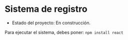<h1>Sistema de registro</h1>

- Estado del proyecto: En construcción.

Para ejecutar el sistema, debes poner:
```npm install react``` 
